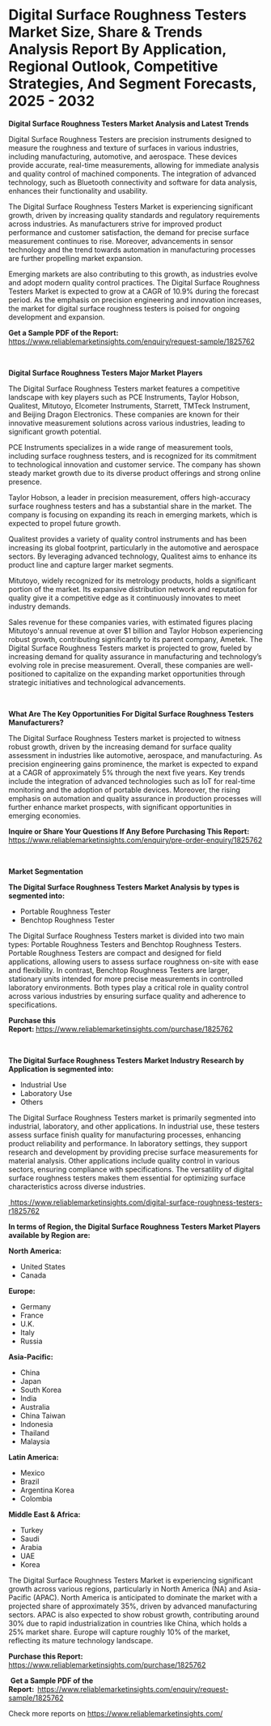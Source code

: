<p><h1>Digital Surface Roughness Testers Market Size, Share & Trends Analysis Report By Application, Regional Outlook, Competitive Strategies, And Segment Forecasts, 2025 - 2032</h1></p><p><strong>Digital Surface Roughness Testers Market Analysis and Latest Trends</strong></p>
<p><p>Digital Surface Roughness Testers are precision instruments designed to measure the roughness and texture of surfaces in various industries, including manufacturing, automotive, and aerospace. These devices provide accurate, real-time measurements, allowing for immediate analysis and quality control of machined components. The integration of advanced technology, such as Bluetooth connectivity and software for data analysis, enhances their functionality and usability.</p><p>The Digital Surface Roughness Testers Market is experiencing significant growth, driven by increasing quality standards and regulatory requirements across industries. As manufacturers strive for improved product performance and customer satisfaction, the demand for precise surface measurement continues to rise. Moreover, advancements in sensor technology and the trend towards automation in manufacturing processes are further propelling market expansion.</p><p>Emerging markets are also contributing to this growth, as industries evolve and adopt modern quality control practices. The Digital Surface Roughness Testers Market is expected to grow at a CAGR of 10.9% during the forecast period. As the emphasis on precision engineering and innovation increases, the market for digital surface roughness testers is poised for ongoing development and expansion.</p></p>
<p><strong>Get a Sample PDF of the Report:&nbsp;</strong> <a href="https://www.reliablemarketinsights.com/enquiry/request-sample/1825762?utm_campaign=2189&utm_medium=2&utm_source=Github&utm_content=ia&utm_term=27022025&utm_id=digital-surface-roughness-testers">https://www.reliablemarketinsights.com/enquiry/request-sample/1825762</a></p>
<p>&nbsp;</p>
<p><strong>Digital Surface Roughness Testers Major Market Players</strong></p>
<p><p>The Digital Surface Roughness Testers market features a competitive landscape with key players such as PCE Instruments, Taylor Hobson, Qualitest, Mitutoyo, Elcometer Instruments, Starrett, TMTeck Instrument, and Beijing Dragon Electronics. These companies are known for their innovative measurement solutions across various industries, leading to significant growth potential.</p><p>PCE Instruments specializes in a wide range of measurement tools, including surface roughness testers, and is recognized for its commitment to technological innovation and customer service. The company has shown steady market growth due to its diverse product offerings and strong online presence.</p><p>Taylor Hobson, a leader in precision measurement, offers high-accuracy surface roughness testers and has a substantial share in the market. The company is focusing on expanding its reach in emerging markets, which is expected to propel future growth.</p><p>Qualitest provides a variety of quality control instruments and has been increasing its global footprint, particularly in the automotive and aerospace sectors. By leveraging advanced technology, Qualitest aims to enhance its product line and capture larger market segments.</p><p>Mitutoyo, widely recognized for its metrology products, holds a significant portion of the market. Its expansive distribution network and reputation for quality give it a competitive edge as it continuously innovates to meet industry demands.</p><p>Sales revenue for these companies varies, with estimated figures placing Mitutoyo's annual revenue at over $1 billion and Taylor Hobson experiencing robust growth, contributing significantly to its parent company, Ametek. The Digital Surface Roughness Testers market is projected to grow, fueled by increasing demand for quality assurance in manufacturing and technology’s evolving role in precise measurement. Overall, these companies are well-positioned to capitalize on the expanding market opportunities through strategic initiatives and technological advancements.</p></p>
<p>&nbsp;</p>
<p><strong>What Are The Key Opportunities For Digital Surface Roughness Testers Manufacturers?</strong></p>
<p><p>The Digital Surface Roughness Testers market is projected to witness robust growth, driven by the increasing demand for surface quality assessment in industries like automotive, aerospace, and manufacturing. As precision engineering gains prominence, the market is expected to expand at a CAGR of approximately 5% through the next five years. Key trends include the integration of advanced technologies such as IoT for real-time monitoring and the adoption of portable devices. Moreover, the rising emphasis on automation and quality assurance in production processes will further enhance market prospects, with significant opportunities in emerging economies.</p></p>
<p><strong>Inquire or Share Your Questions If Any Before Purchasing This Report:</strong> <a href="https://www.reliablemarketinsights.com/enquiry/pre-order-enquiry/1825762?utm_campaign=2189&utm_medium=2&utm_source=Github&utm_content=ia&utm_term=27022025&utm_id=digital-surface-roughness-testers">https://www.reliablemarketinsights.com/enquiry/pre-order-enquiry/1825762</a></p>
<p>&nbsp;</p>
<p><strong>Market Segmentation</strong></p>
<p><strong>The Digital Surface Roughness Testers Market Analysis by types is segmented into:</strong></p>
<p><ul><li>Portable Roughness Tester</li><li>Benchtop Roughness Tester</li></ul></p>
<p><p>The Digital Surface Roughness Testers market is divided into two main types: Portable Roughness Testers and Benchtop Roughness Testers. Portable Roughness Testers are compact and designed for field applications, allowing users to assess surface roughness on-site with ease and flexibility. In contrast, Benchtop Roughness Testers are larger, stationary units intended for more precise measurements in controlled laboratory environments. Both types play a critical role in quality control across various industries by ensuring surface quality and adherence to specifications.</p></p>
<p><strong>Purchase this Report:&nbsp;</strong><a href="https://www.reliablemarketinsights.com/purchase/1825762?utm_campaign=2189&utm_medium=2&utm_source=Github&utm_content=ia&utm_term=27022025&utm_id=digital-surface-roughness-testers">https://www.reliablemarketinsights.com/purchase/1825762</a></p>
<p>&nbsp;</p>
<p><strong>The Digital Surface Roughness Testers Market Industry Research by Application is segmented into:</strong></p>
<p><ul><li>Industrial Use</li><li>Laboratory Use</li><li>Others</li></ul></p>
<p><p>The Digital Surface Roughness Testers market is primarily segmented into industrial, laboratory, and other applications. In industrial use, these testers assess surface finish quality for manufacturing processes, enhancing product reliability and performance. In laboratory settings, they support research and development by providing precise surface measurements for material analysis. Other applications include quality control in various sectors, ensuring compliance with specifications. The versatility of digital surface roughness testers makes them essential for optimizing surface characteristics across diverse industries.</p></p>
<p><a href="https://www.reliablemarketinsights.com/digital-surface-roughness-testers-r1825762?utm_campaign=2189&utm_medium=2&utm_source=Github&utm_content=ia&utm_term=27022025&utm_id=digital-surface-roughness-testers">&nbsp;https://www.reliablemarketinsights.com/digital-surface-roughness-testers-r1825762</a></p>
<p><strong>In terms of Region, the Digital Surface Roughness Testers Market Players available by Region are:</strong></p>
<p>
    <p> <strong> North America: </strong>
        <ul>
            <li>United States</li>
            <li>Canada</li>
        </ul>
        </p> 
    <p> <strong> Europe: </strong>
        <ul>
            <li>Germany</li>
            <li>France</li>
            <li>U.K.</li>
            <li>Italy</li>
            <li>Russia</li>
        </ul>
        </p> 
    <p> <strong> Asia-Pacific: </strong>
        <ul>
            <li>China</li>
            <li>Japan</li>
            <li>South Korea</li>
            <li>India</li>
            <li>Australia</li>
            <li>China Taiwan</li>
            <li>Indonesia</li>
            <li>Thailand</li>
            <li>Malaysia</li>
        </ul>
        </p> 
    <p> <strong> Latin America: </strong>
        <ul>
            <li>Mexico</li>
            <li>Brazil</li>
            <li>Argentina Korea</li>
            <li>Colombia</li>
        </ul>
        </p> 
    <p> <strong> Middle East & Africa: </strong>
        <ul>
            <li>Turkey</li>
            <li>Saudi</li>
            <li>Arabia</li>
            <li>UAE</li>
            <li>Korea</li>
        </ul>
    </p>
    </p>
<p><p>The Digital Surface Roughness Testers Market is experiencing significant growth across various regions, particularly in North America (NA) and Asia-Pacific (APAC). North America is anticipated to dominate the market with a projected share of approximately 35%, driven by advanced manufacturing sectors. APAC is also expected to show robust growth, contributing around 30% due to rapid industrialization in countries like China, which holds a 25% market share. Europe will capture roughly 10% of the market, reflecting its mature technology landscape.</p></p>
<p><strong>Purchase this Report: </strong><a href="https://www.reliablemarketinsights.com/purchase/1825762?utm_campaign=2189&utm_medium=2&utm_source=Github&utm_content=ia&utm_term=27022025&utm_id=digital-surface-roughness-testers">https://www.reliablemarketinsights.com/purchase/1825762</a></p>
<p>&nbsp;<strong>Get a Sample PDF of the Report:&nbsp;&nbsp;</strong><a href="https://www.reliablemarketinsights.com/enquiry/request-sample/1825762?utm_campaign=2189&utm_medium=2&utm_source=Github&utm_content=ia&utm_term=27022025&utm_id=digital-surface-roughness-testers">https://www.reliablemarketinsights.com/enquiry/request-sample/1825762</a></p>
<p><strong></strong></p>
<p>Check more reports on <a href="https://www.reliablemarketinsights.com/?utm_campaign=2189&utm_medium=2&utm_source=Github&utm_content=ia&utm_term=27022025&utm_id=digital-surface-roughness-testers">https://www.reliablemarketinsights.com/</a></p>